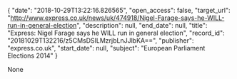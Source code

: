{
  "date": "2018-10-29T13:22:16.826565", 
  "open_access": false, 
  "target_url": "http://www.express.co.uk/news/uk/474918/Nigel-Farage-says-he-WILL-run-in-general-election", 
  "description": null, 
  "end_date": null, 
  "title": "Express: Nigel Farage says he WILL run in general election", 
  "record_id": "20181029T132216/z5CMsDSILMzrjbLnJJlbKA==", 
  "publisher": "express.co.uk", 
  "start_date": null, 
  "subject": "European Parliament Elections 2014"
}

None